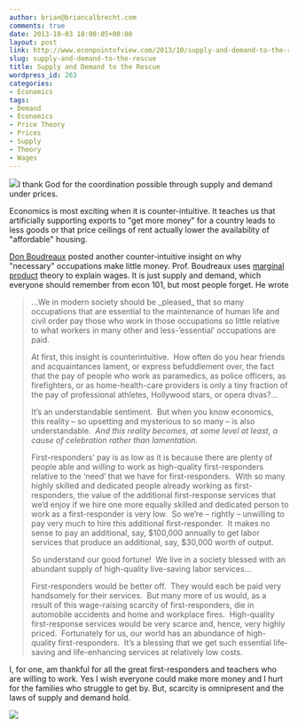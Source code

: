 ```yaml
---
author: brian@briancalbrecht.com
comments: true
date: 2013-10-03 18:00:05+00:00
layout: post
link: http://www.econpointofview.com/2013/10/supply-and-demand-to-the-rescue/
slug: supply-and-demand-to-the-rescue
title: Supply and Demand to the Rescue
wordpress_id: 263
categories:
- Economics
tags:
- Demand
- Economics
- Price Theory
- Prices
- Supply
- Theory
- Wages
---
```


![](http://fc01.deviantart.net/fs43/f/2009/124/b/c/To_the_rescue_by_Draken413o.jpg)I thank God for the coordination possible through supply and demand under prices.

Economics is most exciting when it is counter-intuitive. It teaches us that artificially supporting exports to "get more money" for a country leads to less goods or that price ceilings of rent actually lower the availability of "affordable" housing.

[Don Boudreaux](http://cafehayek.com/2013/10/on-the-relatively-low-salaries-of-relatively-essential-workers.html) posted another counter-intuitive insight on why "necessary" occupations make little money. Prof. Boudreaux uses [marginal product](http://en.wikipedia.org/wiki/Marginal_product) theory to explain wages. It is just supply and demand, which everyone should remember from econ 101, but most people forget. He wrote<!-- more -->


<blockquote>...We in modern society should be _pleased_ that so many occupations that are essential to the maintenance of human life and civil order pay those who work in those occupations so little relative to what workers in many other and less-’essential’ occupations are paid.

At first, this insight is counterintuitive.  How often do you hear friends and acquaintances lament, or express befuddlement over, the fact that the pay of people who work as paramedics, as police officers, as firefighters, or as home-health-care providers is only a tiny fraction of the pay of professional athletes, Hollywood stars, or opera divas?...

It’s an understandable sentiment.  But when you know economics, this reality – so upsetting and mysterious to so many – is also understandable.  _And this reality becomes, at some level at least, a cause of celebration rather than lamentation._

First-responders’ pay is as low as it is because there are plenty of people able and _willing_ to work as high-quality first-responders relative to the ‘need’ that we have for first-responders.  With so many highly skilled and dedicated people already working as first-responders, the value of the additional first-response services that we’d enjoy if we hire one more equally skilled and dedicated person to work as a first-responder is very low.  So we’re – rightly – unwilling to pay very much to hire this additional first-responder.  It makes no sense to pay an additional, say, $100,000 annually to get labor services that produce an additional, say, $30,000 worth of output.

So understand our good fortune!  We live in a society blessed with an abundant supply of high-quality live-saving labor services...

First-responders would be better off.  They would each be paid very handsomely for their services.  But many more of us would, as a result of this wage-raising scarcity of first-responders, die in automobile accidents and home and workplace fires.  High-quality first-response services would be very scarce and, hence, very highly priced.  Fortunately for us, our world has an abundance of high-quality first-responders.  It’s a blessing that we get such essential life-saving and life-enhancing services at relatively low costs.</blockquote>


I, for one, am thankful for all the great first-responders and teachers who are willing to work. Yes I wish everyone could make more money and I hurt for the families who struggle to get by. But, scarcity is omnipresent and the laws of supply and demand hold.




![](http://img.zemanta.com/pixy.gif?x-id=d0aec1cf-441a-4489-bea6-c8390c4228a9)
